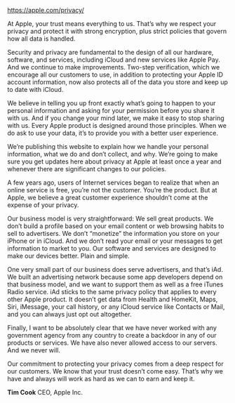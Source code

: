 https://apple.com/privacy/

At Apple, your trust means everything to us. That’s why we respect your privacy and protect it with strong encryption, plus strict policies that govern how all data is handled.

Security and privacy are fundamental to the design of all our hardware, software, and services, including iCloud and new services like Apple Pay. And we continue to make improvements. Two-step verification, which we encourage all our customers to use, in addition to protecting your Apple ID account information, now also protects all of the data you store and keep up to date with iCloud.

We believe in telling you up front exactly what’s going to happen to your personal information and asking for your permission before you share it with us. And if you change your mind later, we make it easy to stop sharing with us. Every Apple product is designed around those principles. When we do ask to use your data, it’s to provide you with a better user experience.

We’re publishing this website to explain how we handle your personal information, what we do and don’t collect, and why. We’re going to make sure you get updates here about privacy at Apple at least once a year and whenever there are significant changes to our policies.

A few years ago, users of Internet services began to realize that when an online service is free, you’re not the customer. You’re the product. But at Apple, we believe a great customer experience shouldn’t come at the expense of your privacy.

Our business model is very straightforward: We sell great products. We don’t build a profile based on your email content or web browsing habits to sell to advertisers. We don’t “monetize” the information you store on your iPhone or in iCloud. And we don’t read your email or your messages to get information to market to you. Our software and services are designed to make our devices better. Plain and simple.

One very small part of our business does serve advertisers, and that’s iAd. We built an advertising network because some app developers depend on that business model, and we want to support them as well as a free iTunes Radio service. iAd sticks to the same privacy policy that applies to every other Apple product. It doesn’t get data from Health and HomeKit, Maps, Siri, iMessage, your call history, or any iCloud service like Contacts or Mail, and you can always just opt out altogether.

Finally, I want to be absolutely clear that we have never worked with any government agency from any country to create a backdoor in any of our products or services. We have also never allowed access to our servers. And we never will.

Our commitment to protecting your privacy comes from a deep respect for our customers. We know that your trust doesn’t come easy. That’s why we have and always will work as hard as we can to earn and keep it.

**Tim Cook**
<span class="attribution-title">CEO, Apple Inc.</span>
